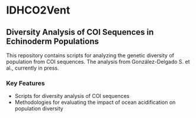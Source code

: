 # IDHCO2Vent

## Diversity Analysis of COI Sequences in Echinoderm Populations
This repository contains scripts for analyzing the genetic diversity of population from COI sequences. The analysis from González-Delgado S. et al., currently in press.

### Key Features
- Scripts for diversity analysis of COI sequences
- Methodologies for evaluating the impact of ocean acidification on population diversity
